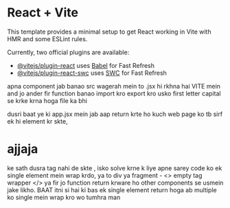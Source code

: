 # React + Vite

This template provides a minimal setup to get React working in Vite with HMR and some ESLint rules.

Currently, two official plugins are available:

- [@vitejs/plugin-react](https://github.com/vitejs/vite-plugin-react/blob/main/packages/plugin-react/README.md) uses [Babel](https://babeljs.io/) for Fast Refresh
- [@vitejs/plugin-react-swc](https://github.com/vitejs/vite-plugin-react-swc) uses [SWC](https://swc.rs/) for Fast Refresh


<!-- mine -->
apna component jab banao src wagerah mein to  .jsx hi rkhna hai VITE mein and jo ander fir function banao import kro export kro usko first letter capital se krke krna hoga file ka bhi 

dusri baat ye ki app.jsx mein jab aap return krte ho kuch web page ko tb sirf ek hi element kr skte, <h1> ajjaja </h1> ke sath dusra tag nahi de skte ,
isko solve krne k liye apne sarey code ko ek single element mein wrap krdo, ya to div ya fragment - <> empty tag wrapper </> ya fir jo function return krware ho other components se usmein jake likho. BAAT itni si hai ki bas ek single element return hoga ab multiple ko single mein wrap kro wo tumhra man